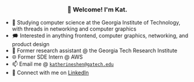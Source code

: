 <h3 align="center">👋 Welcome! I'm Kat.</h3>

- 🐝 Studying computer science at the Georgia Institute of Technology, with threads in networking and computer graphics
- 🗯️ Interested in anything frontend, computer graphics, networking, and product design
- 🔭 Former research assistant @ the Georgia Tech Research Institute
- 🌐 Former SDE Intern @ AWS
- 📫 Email me @ [`katherineshen@gatech.edu`](mailto:katherineshen@gatech.edu)
- 🔗 Connect with me on [LinkedIn](https://www.linkedin.com/in/katherinewshen/)

<!--
**shenkw1/shenkw1** is a ✨ _special_ ✨ repository because its `README.md` (this file) appears on your GitHub profile.

Here are some ideas to get you started:

- 🔭 I’m currently working on ...
- 🌱 I’m currently learning ...
- 👯 I’m looking to collaborate on ...
- 🤔 I’m looking for help with ...
- 💬 Ask me about ...
- 📫 How to reach me: ...
- 😄 Pronouns: ...
- ⚡ Fun fact: ...
-->

